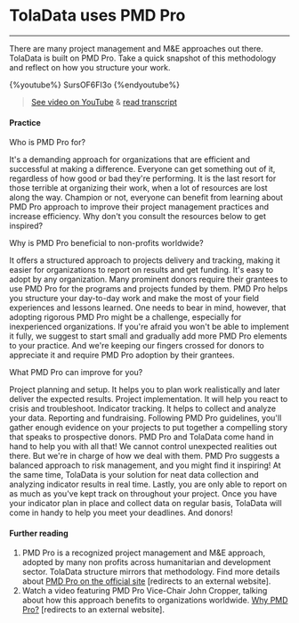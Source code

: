 # TolaData uses PMD Pro

---

There are many project management and M&E approaches out there. TolaData is built on PMD Pro. Take a quick snapshot of this methodology and reflect on how you structure your work.

{%youtube%} SursOF6FI3o {%endyoutube%}  
> [See video on YouTube](https://www.youtube.com/embed/SursOF6FI3o?rel=0) & [read transcript](https://docs.google.com/document/d/1DCaeMviBwSO5hGSfeh6Y9McPI6D1dzxJyDs5kKa4wug/edit#heading=h.tnaqoi1hzqej) 

#### Practice   
 
<quiz> 
    <question multiple>
        <p>Who is PMD Pro for?</p>
        <answer>It's a demanding approach for organizations that are efficient and successful at making a difference.</answer>
        <answer correct>Everyone can get something out of it, regardless of how good or bad they're performing.</answer>
        <answer>It is the last resort for those terrible at organizing their work, when a lot of resources are lost along the way.</answer>
        <explanation>Champion or not, everyone can benefit from learning about PMD Pro approach to improve their project management practices and increase efficiency. Why don't you consult the resources below to get inspired?</explanation>
    </question>   
    <question multiple> 
<p>Why is PMD Pro beneficial to non-profits worldwide?</p>
<answer correct>It offers a structured approach to projects delivery and tracking, making it easier for organizations to report on results and get funding.</answer>
<answer>It's easy to adopt by any organization.</answer>
<answer>Many prominent donors require their grantees to use PMD Pro for the programs and projects funded by them.</answer>
<explanation>PMD Pro helps you structure your day-to-day work and make the most of your field experiences and lessons learned. One needs to bear in mind, however, that adopting rigorous PMD Pro might be a challenge, especially for inexperienced organizations. If you're afraid you won't be able to implement it fully, we suggest to start small and gradually add more PMD Pro elements to your practice. And we're keeping our fingers crossed for donors to appreciate it and require PMD Pro adoption by their grantees.</explanation>
</question>
<question multiple>
<p>What PMD Pro can improve for you?</p>
<answer correct>Project planning and setup. It helps you to plan work realistically and later deliver the expected results.</answer>
<answer correct>Project implementation. It will help you react to crisis and troubleshoot.</answer>
<answer correct>Indicator tracking. It helps to collect and analyze your data.</answer>
<answer correct>Reporting and fundraising. Following PMD Pro guidelines, you'll gather enough evidence on your projects to put together a compelling story that speaks to prospective donors.</answer>
<explanation>PMD Pro and TolaData come hand in hand to help you with all that! We cannot control unexpected realities out there. But we're in charge of how we deal with them. PMD Pro suggests a balanced approach to risk management, and you might find it inspiring! At the same time, TolaData is your solution for neat data collection and analyzing indicator results in real time. Lastly, you are only able to report on as much as you've kept track on throughout your project. Once you have your indicator plan in place and collect data on regular basis, TolaData will come in handy to help you meet your deadlines. And donors!</explanation>
</question>
</quiz>

#### Further reading
1. PMD Pro is a recognized project management and M&E approach, adopted by many non profits across humanitarian and development sector. TolaData structure mirrors that methodology. Find more details about [PMD Pro on the official site](http://www.pm4ngos.com/pmd-pro-1/) [redirects to an external website].
2. Watch a video featuring PMD Pro Vice-Chair John Cropper, talking about how this approach benefits to organizations worldwide. [Why PMD Pro?](https://www.youtube.com/watch?v=uCn6Nltz9Vo) [redirects to an external website]. 



